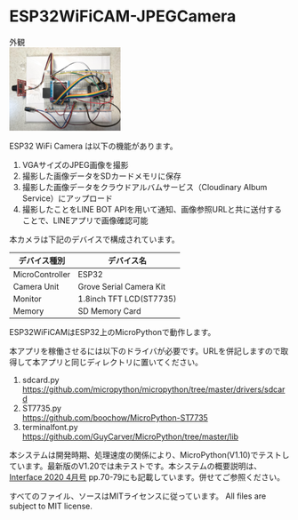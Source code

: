 # ESP32WiFiCAM-JPEGCamera

外観<br><img src="fig/fig1.jpg" width=200>

ESP32 WiFi Camera は以下の機能があります。

1. VGAサイズのJPEG画像を撮影
1. 撮影した画像データをSDカードメモリに保存
1. 撮影した画像データをクラウドアルバムサービス（Cloudinary Album Service）にアップロード
1. 撮影したことをLINE BOT APIを用いて通知、画像参照URLと共に送付することで、LINEアプリで画像確認可能

本カメラは下記のデバイスで構成されています。

|デバイス種別|デバイス名|
----|----
|MicroController|ESP32|
|Camera Unit|Grove Serial Camera Kit|
|Monitor|1.8inch TFT LCD(ST7735)|
|Memory|SD Memory Card|

ESP32WiFiCAMはESP32上のMicroPythonで動作します。

本アプリを稼働させるには以下のドライバが必要です。URLを併記しますので取得して本アプリと同じディレクトリに置いてください。

1. sdcard.py<br>https://github.com/micropython/micropython/tree/master/drivers/sdcard
1. ST7735.py<br>https://github.com/boochow/MicroPython-ST7735
1. terminalfont.py<br>https://github.com/GuyCarver/MicroPython/tree/master/lib

本システムは開発時期、処理速度の関係により、MicroPython(V1.10)でテストしています。最新版のV1.20では未テストです。本システムの概要説明は、[Interface 2020 4月号](https://interface.cqpub.co.jp/magazine/202004/) pp.70-79にも記載しています。併せてご参照ください。 

すべてのファイル、ソースはMITライセンスに従っています。 All files are subject to MIT license.
